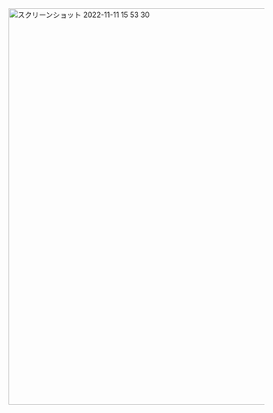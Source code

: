 <img width="780" alt="スクリーンショット 2022-11-11 15 53 30" src="https://user-images.githubusercontent.com/33928882/201281065-99f551f5-4449-485b-9b74-d7af262532aa.png">
